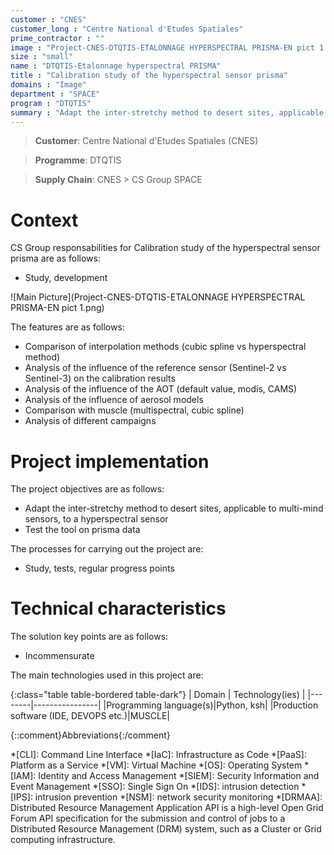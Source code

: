 ```yaml
---
customer : "CNES"
customer_long : "Centre National d'Etudes Spatiales"
prime_contractor : ""
image : "Project-CNES-DTQTIS-ETALONNAGE HYPERSPECTRAL PRISMA-EN pict 1.png"
size : "small"
name : "DTQTIS-Etalonnage hyperspectral PRISMA"
title : "Calibration study of the hyperspectral sensor prisma"
domains : "Image"
department : "SPACE"
program : "DTQTIS"
summary : "Adapt the inter-stretchy method to desert sites, applicable to multi-mind sensors, to a hyperspectral sensor. Test the tool on prisma data"
---
```


> __Customer__\: Centre National d'Etudes Spatiales (CNES)

> __Programme__\: DTQTIS

> __Supply Chain__\: CNES >  CS Group SPACE


# Context


CS Group responsabilities for Calibration study of the hyperspectral sensor prisma are as follows:
* Study, development

![Main Picture](Project-CNES-DTQTIS-ETALONNAGE HYPERSPECTRAL PRISMA-EN pict 1.png)

The features are as follows:
* Comparison of interpolation methods (cubic spline vs hyperspectral method) 
* Analysis of the influence of the reference sensor (Sentinel-2 vs Sentinel-3) on the calibration results 
* Analysis of the influence of the AOT (default value, modis, CAMS)
* Analysis of the influence of aerosol models
* Comparison with muscle (multispectral, cubic spline)
* Analysis of different campaigns

# Project implementation

The project objectives are as follows:
* Adapt the inter-stretchy method to desert sites, applicable to multi-mind sensors, to a hyperspectral sensor 
* Test the tool on prisma data

The processes for carrying out the project are:
* Study, tests, regular progress points

# Technical characteristics

The solution key points are as follows:
* Incommensurate



The main technologies used in this project are:

{:class="table table-bordered table-dark"}
| Domain | Technology(ies) |
|--------|----------------|
|Programming language(s)|Python, ksh|
|Production software (IDE, DEVOPS etc.)|MUSCLE|



{::comment}Abbreviations{:/comment}

*[CLI]: Command Line Interface
*[IaC]: Infrastructure as Code
*[PaaS]: Platform as a Service
*[VM]: Virtual Machine
*[OS]: Operating System
*[IAM]: Identity and Access Management
*[SIEM]: Security Information and Event Management
*[SSO]: Single Sign On
*[IDS]: intrusion detection
*[IPS]: intrusion prevention
*[NSM]: network security monitoring
*[DRMAA]: Distributed Resource Management Application API is a high-level Open Grid Forum API specification for the submission and control of jobs to a Distributed Resource Management (DRM) system, such as a Cluster or Grid computing infrastructure.
